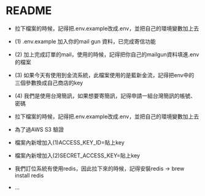 # README

* 拉下檔案的時候，記得把.env.example改成.env，並把自己的環境變數加上去
* (1) .env.example 加入你的mail gun 資料，已完成寄信功能
* (2) 加上完成訂單的mail，使用的時候，記得把你自己的mailgun資料填進.env的檔案
* (3) 如果今天有使用到金流系統，此檔案使用的是藍新金流，記得把env中的三個參數換成自己商店的key
* (4) 我們是使用台灣簡訊，如果想要寄簡訊，記得申請一組台灣簡訊的帳號、密碼

* 拉下檔案的時候，記得把.env.example改成.env，並把自己的環境變數加上去
* 為了過AWS S3 驗證
* 檔案內新增加入(1)ACCESS_KEY_ID=貼上key
* 檔案內新增加入(2)SECRET_ACCESS_KEY=貼上key

* 我們訂位系統有使用redis，因此拉下來的時候，記得安裝redis -> brew install redis

* ...
